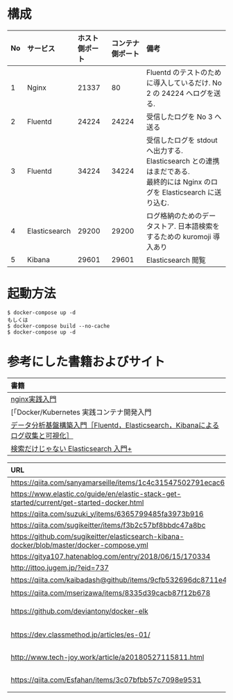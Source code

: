 # 構成

| No | サービス | ホスト側ポート | コンテナ側ポート | 備考 |
|:--|:--|:--|:--|:--|
| 1 | Nginx | 21337 | 80 | Fluentd のテストのために導入しているだけ. No 2 の 24224 へログを送る. |
| 2 | Fluentd | 24224 | 24224 | 受信したログを No 3 へ送る |
| 3 | Fluentd | 34224 | 34224 | 受信したログを stdout へ出力する.<br/>Elasticsearch との連携はまだである.<br/>最終的には Nginx のログを Elasticsearch に送り込む.|
| 4 | Elasticsearch | 29200 | 29200 | ログ格納のためのデータストア. 日本語検索をするための kuromoji 導入あり |
| 5 | Kibana | 29601 | 29601 | Elasticsearch 閲覧 |


# 起動方法

```
$ docker-compose up -d
もしくは
$ docker-compose build --no-cache
$ docker-compose up -d
```

# 参考にした書籍およびサイト

|書籍|
|:---|
|[nginx実践入門](https://gihyo.jp/book/2016/978-4-7741-7866-0)|
|[「Docker/Kubernetes 実践コンテナ開発入門 | 山田 明憲」](https://gihyo.jp/book/2018/978-4-297-10033-9)|
|[データ分析基盤構築入門［Fluentd，Elasticsearch，Kibanaによるログ収集と可視化］](https://gihyo.jp/book/2017/978-4-7741-9218-5)|
|[検索だけじゃない Elasticsearch 入門+](https://booth.pm/ja/items/1031664)|


|URL|一言|
|:--|:---|
|https://qiita.com/sanyamarseille/items/1c4c31547502791ecac6||
|https://www.elastic.co/guide/en/elastic-stack-get-started/current/get-started-docker.html||
|https://qiita.com/suzuki_y/items/6365799485fa3973b916||
|https://qiita.com/sugikeitter/items/f3b2c57bf8bbdc47a8bc||
|https://github.com/sugikeitter/elasticsearch-kibana-docker/blob/master/docker-compose.yml||
|https://gitya107.hatenablog.com/entry/2018/06/15/170334||
|http://ittoo.jugem.jp/?eid=737||
|https://qiita.com/kaibadash@github/items/9cfb532696dc8711e408|日本語検索を可能にする|
|https://qiita.com/mserizawa/items/8335d39cacb87f12b678|日本語検索を可能にする|
|https://github.com/deviantony/docker-elk|ELK を構築するための docker-compose が公開されている|
|https://dev.classmethod.jp/articles/es-01/|index, document, type の説明が簡潔に RDMS に例えられていて良かった|
|http://www.tech-joy.work/article/a20180527115811.html|/etc/elasticsearch/elasticsearch.yml の記述例と説明あり|
|https://qiita.com/Esfahan/items/3c07bfbb57c7098e9531|3台に Elasticsearch を導入した場合の手順あり|

